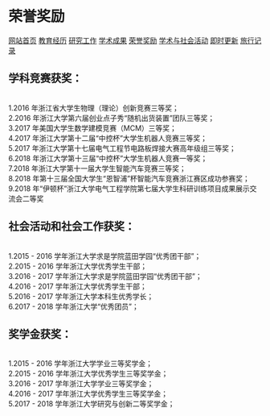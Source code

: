 # 荣誉奖励
<a href="/index.html">网站首页</a>
<a href="/jiaoyu.html">教育经历</a>
<a href="/yanjiugongzuo.html">研究工作</a>
<a href="/xueshuchengguo.html">学术成果</a>
<a href="/rongyujiangli.html">荣誉奖励</a>
<a href="/xueshuhuodong.html">学术与社会活动</a>
<a href="/jishigengxin.html">即时更新</a>
<a href="/qita.html">旅行记录</a>

## 学科竞赛获奖：
<br/>1.2016 年浙江省大学生物理（理论）创新竞赛三等奖；
<br/>2.2016 年浙江大学第六届创业点子秀“随机出货装置”团队三等奖；
<br/>3.2017 年美国大学生数学建模竞赛（MCM）三等奖；
<br/>4.2017 年浙江大学第十二届“中控杯”大学生机器人竞赛三等奖；
<br/>5.2017 年浙江大学第十七届电气工程节电路板焊接大赛高年级组三等奖；
<br/>6.2018 年浙江大学第十三届“中控杯”大学生机器人竞赛一等奖；
<br/>7.2018 年浙江大学第十一届大学生智能汽车竞赛三等奖；
<br/>8.2018 年第十三届全国大学生“恩智浦”杯智能汽车竞赛浙江赛区成功参赛奖；
<br/>9.2018 年“伊顿杯”浙江大学电气工程学院第七届大学生科研训练项目成果展示交流会二等奖

## 社会活动和社会工作获奖：
<br/>1.2015 - 2016 学年浙江大学求是学院蓝田学园“优秀团干部”；
<br/>2.2015 - 2016 学年浙江大学优秀学生干部；
<br/>3.2016 - 2017 学年浙江大学求是学院蓝田学园“优秀团干部”；
<br/>4.2016 - 2017 学年浙江大学优秀学生干部；
<br/>5.2016 - 2017 学年浙江大学本科生优秀学长；
<br/>6.2017 - 2018 学年浙江大学“优秀团员”；

## 奖学金获奖：
<br/>1.2015 - 2016 学年浙江大学学业三等奖学金；
<br/>2.2015 - 2016 学年浙江大学优秀学生三等奖学金；
<br/>3.2016 - 2017 学年浙江大学学业三等奖学金；
<br/>4.2016 - 2017 学年浙江大学优秀学生三等奖学金；
<br/>5.2017 - 2018 学年浙江大学研究与创新二等奖学金；
